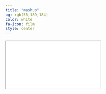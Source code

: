 ```yaml
---
title: "mashup"
bg: rgb(55,189,184)
color: white
fa-icon: film
style: center
---
```


<div class="icontain">
    <iframe src="//www.youtube.com/embed/tuj4HTct0Qk" allowfullscreen></iframe>
</div>
